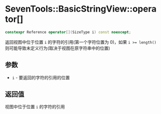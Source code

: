 # SevenTools::BasicStringView::operator[]

```cpp
constexpr Reference operator[](SizeType i) const noexcept;
```

返回视图中位于位置 `i` 的字符的引用(第一个字符位置为 0)，如果 `i >= length()` 则可能导致未定义行为(取决于视图在原字符串中的位置)

## 参数

- `i` \- 要返回的字符的引用的位置

## 返回值

视图中位于位置 `i` 的字符的引用